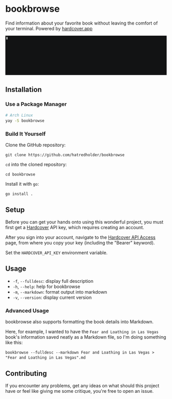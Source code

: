 # bookbrowse

Find information about your favorite book without leaving the comfort of your terminal. Powered by [hardcover.app](https://hardcover.app/)

![example](docs/example.gif)

## Installation

### Use a Package Manager

```bash
# Arch Linux
yay -S bookbrowse
```

### Build It Yourself

Clone the GitHub repository:

```
git clone https://github.com/hatredholder/bookbrowse
```

`cd` into the cloned repository:

```
cd bookbrowse
```

Install it with `go`:

```
go install .
```

## Setup

Before you can get your hands onto using this wonderful project, you must first get a [Hardcover](https://hardcover.app/) API key, which requires creating an account.

After you sign into your account, navigate to the [Hardcover API Access](https://hardcover.app/account/api) page, from where you copy your key (including the "Bearer" keyword).

Set the `HARDCOVER_API_KEY` environment variable.

## Usage

- `-f`, `--fulldesc`: display full description
- `-h`, `--help`: help for bookbrowse
- `-m`, `--markdown`: format output into markdown
- `-v`, `--version`: display current version

### Advanced Usage

bookbrowse also supports formatting the book details into Markdown.

Here, for example, I wanted to have the `Fear and Loathing in Las Vegas` book's information saved neatly as a Markdown file, so I'm doing something like this:

```
bookbrowse --fulldesc --markdown Fear and Loathing in Las Vegas > "Fear and Loathing in Las Vegas".md
```

## Contributing

If you encounter any problems, get any ideas on what should this project have or feel like giving me some critique, you're free to open an issue.
